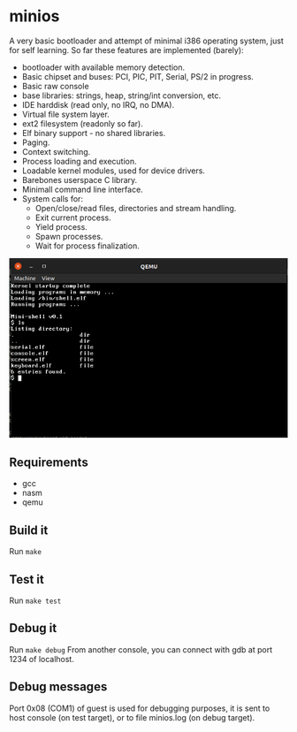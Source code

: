 # minios
A very basic bootloader and attempt of minimal i386 operating system, just for self learning.
So far these features are implemented (barely):
* bootloader with available memory detection.
* Basic chipset and buses: PCI, PIC, PIT, Serial, PS/2 in progress.
* Basic raw console
* base libraries: strings, heap, string/int conversion, etc.
* IDE harddisk (read only, no IRQ, no DMA).
* Virtual file system layer.
* ext2 filesystem (readonly so far).
* Elf binary support - no shared libraries.
* Paging.
* Context switching.
* Process loading and execution.
* Loadable kernel modules, used for device drivers.
* Barebones userspace C library.
* Minimall command line interface.
* System calls for:
  * Open/close/read files, directories and stream handling.
  * Exit current process.
  * Yield process.
  * Spawn processes.
  * Wait for process finalization.

![screenshot](screenshot.png)

## Requirements
* gcc
* nasm
* qemu

## Build it
Run ```make```

## Test it
Run ```make test```

## Debug it
Run ```make debug```
From another console, you can connect with gdb at port 1234 of localhost.

## Debug messages
Port 0x08 (COM1) of guest is used for debugging purposes, it is sent to host console (on test target), or to file minios.log (on debug target).

